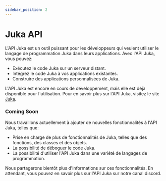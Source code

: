 ```yaml
---
sidebar_position: 2
---
```


# Juka API

L'API Juka est un outil puissant pour les développeurs qui veulent utiliser le langage de programmation Juka dans leurs applications. Avec l'API Juka, vous pouvez:

* Exécutez le code Juka sur un serveur distant.
* Intégrez le code Juka à vos applications existantes.
* Construire des applications personnalisées de Juka.

L'API Juka est encore en cours de développement, mais elle est déjà disponible pour l'utilisation. Pour en savoir plus sur l'API Juka, visitez le site [Juka](https://jukalang.com/api/).

### Coming Soon

Nous travaillons actuellement à ajouter de nouvelles fonctionnalités à l'API Juka, telles que:

* Prise en charge de plus de fonctionnalités de Juka, telles que des fonctions, des classes et des objets.
* La possibilité de déboguer le code Juka.
* La possibilité d'utiliser l'API Juka dans une variété de langages de programmation.

Nous partagerons bientôt plus d'informations sur ces fonctionnalités. En attendant, vous pouvez en savoir plus sur l'API Juka sur notre canal discord.
